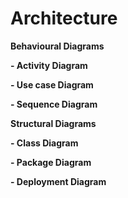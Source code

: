 # Architecture

**Behavioural Diagrams**

**- Activity Diagram**

**- Use case Diagram**

**- Sequence Diagram**

**Structural Diagrams**

**- Class Diagram**

**- Package Diagram**

**- Deployment Diagram**

